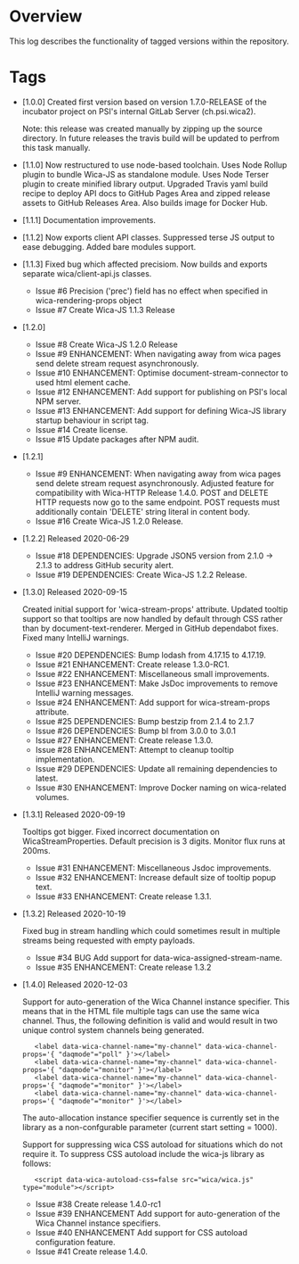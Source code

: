 # Overview

This log describes the functionality of tagged versions within the repository.

# Tags  

* [1.0.0] 
  Created first version based on version 1.7.0-RELEASE of the incubator project on PSI's 
  internal GitLab Server (ch.psi.wica2).
  
  Note: this release was created manually by zipping up the source directory. In future
  releases the travis build will be updated to perfrom this task manually.
   
* [1.1.0]
  Now restructured to use node-based toolchain.
  Uses Node Rollup plugin to bundle Wica-JS as standalone module.
  Uses Node Terser plugin to create minified library output.
  Upgraded Travis yaml build recipe to deploy API docs to GitHub Pages Area and 
  zipped release assets to GitHub Releases Area. Also builds image for Docker Hub.
  
* [1.1.1]
  Documentation improvements.
  
* [1.1.2]
  Now exports client API classes.
  Suppressed terse JS output to ease debugging.
  Added bare modules support.
  
* [1.1.3]
  Fixed bug which affected precisiom. Now builds and exports separate wica/client-api.js 
  classes.
  * Issue #6 Precision ('prec') field has no effect when specified in wica-rendering-props object 
  * Issue #7 Create Wica-JS 1.1.3 Release
  
* [1.2.0] 
  * Issue #8 Create Wica-JS 1.2.0 Release
  * Issue #9 ENHANCEMENT: When navigating away from wica pages send delete stream request asynchronously.
  * Issue #10 ENHANCEMENT: Optimise document-stream-connector to used html element cache.
  * Issue #12 ENHANCEMENT: Add support for publishing on PSI's local NPM server.
  * Issue #13 ENHANCEMENT: Add support for defining Wica-JS library startup behaviour in script tag.
  * Issue #14 Create license.
  * Issue #15 Update packages after NPM audit. 

* [1.2.1] 
  * Issue #9 ENHANCEMENT: When navigating away from wica pages send delete stream request asynchronously.
    Adjusted feature for compatibility with Wica-HTTP Release 1.4.0. POST and DELETE HTTP requests now 
    go to the same endpoint. POST requests must additionally contain 'DELETE'  string literal in 
    content body. 
  * Issue #16 Create Wica-JS 1.2.0 Release.  

* [1.2.2] Released 2020-06-29
  * Issue #18 DEPENDENCIES: Upgrade JSON5 version from 2.1.0 -> 2.1.3 to address GitHub security alert. 
  * Issue #19 DEPENDENCIES: Create Wica-JS 1.2.2 Release.
  
* [1.3.0] Released 2020-09-15

  Created initial support for 'wica-stream-props' attribute.
  Updated tooltip support so that tooltips are now handled by default through CSS rather
  than by document-text-renderer.
  Merged in GitHub dependabot fixes.
  Fixed many IntelliJ warnings.
  
  * Issue #20 DEPENDENCIES: Bump lodash from 4.17.15 to 4.17.19.
  * Issue #21 ENHANCEMENT: Create release 1.3.0-RC1.
  * Issue #22 ENHANCEMENT: Miscellaneous small improvements.
  * Issue #23 ENHANCEMENT: Make JsDoc improvements to remove IntelliJ warning messages.
  * Issue #24 ENHANCEMENT: Add support for wica-stream-props attribute.
  * Issue #25 DEPENDENCIES: Bump bestzip from 2.1.4 to 2.1.7 
  * Issue #26 DEPENDENCIES: Bump bl from 3.0.0 to 3.0.1 
  * Issue #27 ENHANCEMENT: Create release 1.3.0.
  * Issue #28 ENHANCEMENT: Attempt to cleanup tooltip implementation.
  * Issue #29 DEPENDENCIES: Update all remaining dependencies to latest.
  * Issue #30 ENHANCEMENT: Improve Docker naming on wica-related volumes.
  
* [1.3.1] Released 2020-09-19 

  Tooltips got bigger. Fixed incorrect documentation on WicaStreamProperties. Default precision is 3 digits.
  Monitor flux runs at 200ms. 
  
  * Issue #31 ENHANCEMENT: Miscellaneous Jsdoc improvements.
  * Issue #32 ENHANCEMENT: Increase default size of tooltip popup text.
  * Issue #33 ENHANCEMENT: Create release 1.3.1.

* [1.3.2] Released 2020-10-19 

  Fixed bug in stream handling which could sometimes result in multiple streams being
  requested with empty payloads.

  * Issue #34 BUG Add support for data-wica-assigned-stream-name.
  * Issue #35 ENHANCEMENT: Create release 1.3.2
  
* [1.4.0] Released 2020-12-03 

  Support for auto-generation of the Wica Channel instance specifier. This means that in the HTML
  file multiple tags can use the same wica channel. Thus, the following definition is valid
  and would result in two unique control system channels being generated.
 
  ```
     <label data-wica-channel-name="my-channel" data-wica-channel-props='{ "daqmode"="poll" }'></label>
     <label data-wica-channel-name="my-channel" data-wica-channel-props='{ "daqmode"="monitor" }'></label>
     <label data-wica-channel-name="my-channel" data-wica-channel-props='{ "daqmode"="monitor" }'></label>
     <label data-wica-channel-name="my-channel" data-wica-channel-props='{ "daqmode"="monitor" }'></label>
  ```
  
  The auto-allocation instance specifier sequence is currently set in the library as a
  non-confgurable parameter (current start setting = 1000). 
  
  Support for suppressing wica CSS autoload for situations which do not require it. To suppress
  CSS autoload include the wica-js library as follows:
  
  ```
     <script data-wica-autoload-css=false src="wica/wica.js" type="module"></script>
  ```
   
  * Issue #38 Create release 1.4.0-rc1
  * Issue #39 ENHANCEMENT Add support for auto-generation of the Wica Channel instance specifiers.
  * Issue #40 ENHANCEMENT Add support for CSS autoload configuration feature.
  * Issue #41 Create release 1.4.0.